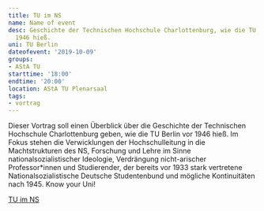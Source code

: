 ```yaml
---
title: TU im NS
name: Name of event
desc: Geschichte der Technischen Hochschule Charlottenburg, wie die TU Berlin vor
  1946 hieß.
uni: TU Berlin
dateofevent: '2019-10-09'
groups:
- AStA TU
starttime: '18:00'
endtime: '20:00'
location: AStA TU Plenarsaal
tags:
- vortrag
---
```


Dieser Vortrag soll einen Überblick über die Geschichte der Technischen Hochschule Charlottenburg geben, wie die TU Berlin vor 1946 hieß. Im Fokus stehen die Verwicklungen der Hochschulleitung in die Machtstrukturen des NS, Forschung und Lehre im Sinne nationalsozialistischer Ideologie, Verdrängung nicht-arischer Professor\*innen und Studierender, der bereits vor 1933 stark vertretene Nationalsozialistische Deutsche Studentenbund und mögliche Kontinuitäten nach 1945. Know your Uni!

[TU im NS](https://www.facebook.com/events/426246531391910/)
